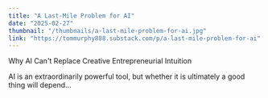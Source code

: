 ```yaml
---
title: "A Last-Mile Problem for AI"
date: "2025-02-27"
thumbnail: "/thumbnails/a-last-mile-problem-for-ai.jpg"
link: "https://tommurphy888.substack.com/p/a-last-mile-problem-for-ai"
---
```

Why AI Can't Replace Creative Entrepreneurial Intuition

AI is an extraordinarily powerful tool, but whether it is ultimately a good thing will depend...